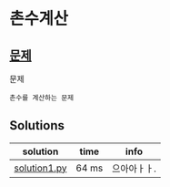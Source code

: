# 촌수계산

## [문제](https://www.acmicpc.net/problem/2644)

문제

```
촌수를 계산하는 문제

```

## Solutions

|           solution           | time  |    info     |
| :--------------------------: | :---: | :---------: |
| [solution1.py](solution1.py) | 64 ms | 으아아ㅏㅏ. |

```python


```
